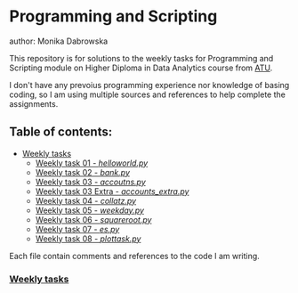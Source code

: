 # Programming and Scripting

author: Monika Dabrowska

This repository is for solutions to the weekly tasks for Programming and Scripting module on Higher Diploma in Data Analytics course from [ATU](https://www.atu.ie/).

I don't have any prevoius programming experience nor knowledge of basing coding, so I am using multiple sources and references to help complete the assignments. 



## Table of contents:
* [Weekly tasks](#weekly-tasks)
    * [Weekly task 01 - *helloworld.py*](https://github.com/mondbr/pands-weekly-tasks/blob/main/helloworld.py)
    * [Weekly task 02 - *bank.py*](https://github.com/mondbr/pands-weekly-tasks/blob/main/bank.py)
    * [Weekly task 03 - *accoutns.py*](https://github.com/mondbr/pands-weekly-tasks/blob/main/accounts.py)
    * [Weekly task 03 Extra - *accounts_extra.py*](https://github.com/mondbr/pands-weekly-tasks/blob/main/accounts_extra.py)
    * [Weekly task 04 - *collatz.py*](https://github.com/mondbr/pands-weekly-tasks/blob/main/collatz.py)
    * [Weekly task 05 - *weekday.py*](https://github.com/mondbr/pands-weekly-tasks/blob/main/weekday.py)
    * [Weekly task 06 - *squareroot.py*](https://github.com/mondbr/pands-weekly-tasks/blob/main/squareroot.py)
    * [Weekly task 07 - *es.py*](https://github.com/mondbr/pands-weekly-tasks/blob/main/es.py)
    * [Weekly task 08 - *plottask.py*](https://github.com/mondbr/pands-weekly-tasks/blob/main/plottask.py)


Each file contain comments and references to the code I am writing. 

### [Weekly tasks](https://github.com/mondbr/pands-weekly-tasks)









